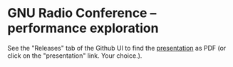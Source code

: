 # GNU Radio Conference – performance exploration

See the "Releases" tab of the Github UI to find the [presentation](https://github.com/marcusmueller/grcon17-perf-tutorial/releases/download/presentation/pres.pdf) as PDF (or click on the "presentation" link. Your choice.).

